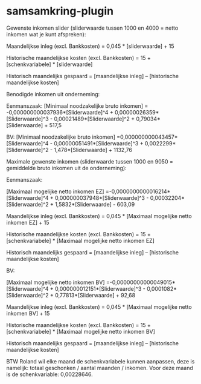 # samsamkring-plugin

Gewenste inkomen slider (sliderwaarde tussen 1000 en 4000 = netto inkomen wat je kunt afspreken):

Maandelijkse inleg (excl. Bankkosten) = 0,045 * [sliderwaarde] + 15

Historische maandelijkse kosten (excl. Bankkosten) = 15 + [schenkvariabele] * [sliderwaarde]

Historisch maandelijks gespaard = [maandelijkse inleg] – [historische maandelijkse kosten]

Benodigde inkomen uit onderneming:

Eenmanszaak: [Minimaal noodzakelijke bruto inkomen] = -0,000000000037936*[Sliderwaarde]^4 + 0,00000026359*[Sliderwaarde]^3 - 0,00021489*[Sliderwaarde]^2 + 0,79034*[Sliderwaarde] + 517,5

BV: [Minimaal noodzakelijke bruto inkomen] =0,000000000043457*[Sliderwaarde]^4 - 0,00000051491*[Sliderwaarde]^3 + 0,0022299*[Sliderwaarde]^2 - 1,478*[Sliderwaarde] + 1132,76

 

Maximale gewenste inkomen (sliderwaarde tussen 1000 en 9050 = gemiddelde bruto inkomen uit de onderneming):

Eenmanszaak:

[Maximaal mogelijke netto inkomen EZ] =-0,0000000000016214*[Sliderwaarde]^4 + 0,000000037948*[Sliderwaarde]^3 - 0,00032204*[Sliderwaarde]^2 + 1,5832*[Sliderwaarde] - 603,09

Maandelijkse inleg (excl. Bankkosten) = 0,045 * [Maximaal mogelijke netto inkomen EZ] + 15

Historische maandelijkse kosten (excl. Bankkosten) = 15 + [schenkvariabele] * [Maximaal mogelijke netto inkomen EZ]

Historisch maandelijks gespaard = [maandelijkse inleg] – [historische maandelijkse kosten]

 

BV:

[Maximaal mogelijke netto inkomen BV] =-0,00000000000049015*[Sliderwaarde]^4 + 0,000000012151*[Sliderwaarde]^3 - 0,0001082*[Sliderwaarde]^2 + 0,77813*[Sliderwaarde] + 92,68

Maandelijkse inleg (excl. Bankkosten) = 0,045 * [Maximaal mogelijke netto inkomen BV] + 15

Historische maandelijkse kosten (excl. Bankkosten) = 15 + [schenkvariabele] * [Maximaal mogelijke netto inkomen BV]

Historisch maandelijks gespaard = [maandelijkse inleg] – [historische maandelijkse kosten]

 

BTW Roland wil elke maand de schenkvariabele kunnen aanpassen, deze is namelijk: totaal geschonken / aantal maanden / inkomen. Voor deze maand is de schenkvariable: 0,00228646.